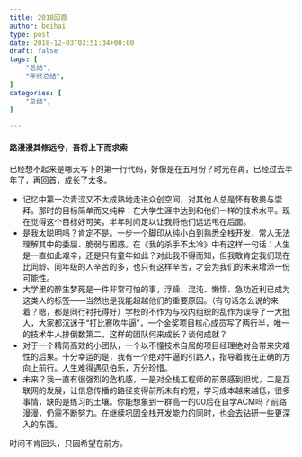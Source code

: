 ```yaml
---
title: 2018回首
author: beihai
type: post
date: 2018-12-03T03:51:34+00:00
draft: false
tags: [
    "总结",
  	"年终总结",
]
categories: [
    "总结",
]

---
```

#### 路漫漫其修远兮，吾将上下而求索

<!--more-->


  
已经想不起来是哪天写下的第一行代码，好像是在五月份？时光荏苒，已经过去半年了，再回首，成长了太多。

  * 记忆中第一次青涩又不太成熟地走进众创空间，对其他人总是怀有敬畏与崇拜。那时的目标简单而又纯粹：在大学生涯中达到和他们一样的技术水平。现在觉得这个目标好可笑，半年时间足以让我将他们远远甩在后面。
  * 是我太聪明吗？肯定不是。一步一个脚印从纯小白到熟悉全栈开发，常人无法理解其中的委屈、脆弱与困惑。在《我的杀手不太冷》中有这样一句话：人生是一直如此艰辛，还是只有童年如此？对此我不得而知，但我敢肯定我们现在比同龄、同年级的人辛苦的多，也只有这样辛苦，才会为我们的未来增添一份可能性。
  * 大学里的醉生梦死是一件非常可怕的事，浮躁、混沌、懒惰、急功近利已成为这类人的标签——当然也是我能超越他们的重要原因。（有句话怎么说的来着？嗯，都是同行衬托得好）学校的不作为与校内组织的乱作为误导了一大批人，大家都沉迷于“打比赛吹牛逼”，一个金奖项目核心成员写了两行半，唯一的技术牛人排倒数第二，这样的团队何来成长？谈何成就？
  * 对于一个精简高效的小团队，一个以不懂技术自居的项目经理绝对会带来灾难性的后果。十分幸运的是，我有一个绝对牛逼的引路人，指导着我在正确的方向上前行。人生难得遇见伯乐，万分珍惜。
  * 未来？我一直有很强烈的危机感，一是对全栈工程师的前景感到担忧，二是互联网的发展，让信息传播的路径变得前所未有的短，学习成本越来越低，很多事情，缺的是练习的土壤。你能想象到一群高一的00后在自学ACM吗？前路漫漫，仍需不断努力。在继续巩固全栈开发能力的同时，也会去钻研一些更深入的东西。

时间不肯回头，只因希望在前方。